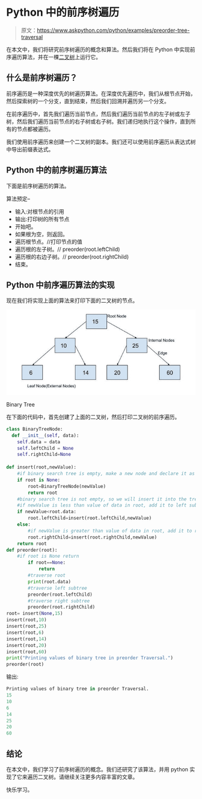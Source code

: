 # Python 中的前序树遍历

> 原文：<https://www.askpython.com/python/examples/preorder-tree-traversal>

在本文中，我们将研究前序树遍历的概念和算法。然后我们将在 Python 中实现前序遍历算法，并在一棵[二叉树](https://www.askpython.com/python/examples/binary-tree-implementation)上运行它。

## 什么是前序树遍历？

前序遍历是一种深度优先的树遍历算法。在深度优先遍历中，我们从根节点开始，然后探索树的一个分支，直到结束，然后我们回溯并遍历另一个分支。

在前序遍历中，首先我们遍历当前节点，然后我们遍历当前节点的左子树或左子树，然后我们遍历当前节点的右子树或右子树。我们递归地执行这个操作，直到所有的节点都被遍历。

我们使用前序遍历来创建一个二叉树的副本。我们还可以使用前序遍历从表达式树中导出前缀表达式。

## Python 中的前序树遍历算法

下面是前序树遍历的算法。

算法预定–

*   输入:对根节点的引用
*   输出:打印树的所有节点
*   开始吧。
*   如果根为空，则返回。
*   遍历根节点。//打印节点的值
*   遍历根的左子树。// preorder(root.leftChild)
*   遍历根的右边子树。// preorder(root.rightChild)
*   结束。

## Python 中前序遍历算法的实现

现在我们将实现上面的算法来打印下面的二叉树的节点。

![Askpython31 1](img/dff3c2eff5a4472b438a8d43bc3f5a6f.png)

Binary Tree

在下面的代码中，首先创建了上面的二叉树，然后打印二叉树的前序遍历。

```py
class BinaryTreeNode:
  def __init__(self, data):
    self.data = data
    self.leftChild = None
    self.rightChild=None

def insert(root,newValue):
    #if binary search tree is empty, make a new node and declare it as root
    if root is None:
        root=BinaryTreeNode(newValue)
        return root
    #binary search tree is not empty, so we will insert it into the tree
    #if newValue is less than value of data in root, add it to left subtree and proceed recursively
    if newValue<root.data:
        root.leftChild=insert(root.leftChild,newValue)
    else:
        #if newValue is greater than value of data in root, add it to right subtree and proceed recursively
        root.rightChild=insert(root.rightChild,newValue)
    return root
def preorder(root):
    #if root is None return
        if root==None:
            return
        #traverse root
        print(root.data)
        #traverse left subtree
        preorder(root.leftChild)
        #traverse right subtree
        preorder(root.rightChild)                   
root= insert(None,15)
insert(root,10)
insert(root,25)
insert(root,6)
insert(root,14)
insert(root,20)
insert(root,60)
print("Printing values of binary tree in preorder Traversal.")
preorder(root)

```

输出:

```py
Printing values of binary tree in preorder Traversal.
15
10
6
14
25
20
60

```

## 结论

在本文中，我们学习了前序树遍历的概念。我们还研究了该算法，并用 python 实现了它来遍历二叉树。请继续关注更多内容丰富的文章。

快乐学习。